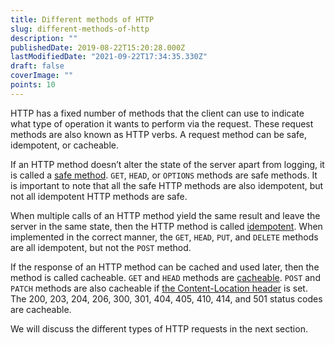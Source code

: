```yaml
---
title: Different methods of HTTP
slug: different-methods-of-http
description: ""
publishedDate: 2019-08-22T15:20:28.000Z
lastModifiedDate: "2021-09-22T17:34:35.330Z"
draft: false
coverImage: ""
points: 10
---
```


HTTP has a fixed number of methods that the client can use to indicate what type of operation it wants to perform via the request. These request methods are also known as HTTP verbs. A request method can be safe, idempotent, or cacheable.

If an HTTP method doesn’t alter the state of the server apart from logging, it is called a [safe method](https://developer.mozilla.org/en-US/docs/Glossary/Safe/HTTP). `GET`, `HEAD`, or `OPTIONS` methods are safe methods. It is important to note that all the safe HTTP methods are also idempotent, but not all idempotent HTTP methods are safe.

When multiple calls of an HTTP method yield the same result and leave the server in the same state, then the HTTP method is called [idempotent](https://developer.mozilla.org/en-US/docs/Glossary/Idempotent). When implemented in the correct manner, the `GET`, `HEAD`, `PUT`, and `DELETE` methods are all idempotent, but not the `POST` method.

If the response of an HTTP method can be cached and used later, then the method is called cacheable. `GET` and `HEAD` methods are [cacheable](https://developer.mozilla.org/en-US/docs/Glossary/cacheable). `POST` and `PATCH` methods are also cacheable if [the Content-Location header](https://developer.mozilla.org/en-US/docs/Web/HTTP/Headers/Content-Location) is set. The 200, 203, 204, 206, 300, 301, 404, 405, 410, 414, and 501 status codes are cacheable.

We will discuss the different types of HTTP requests in the next section.

